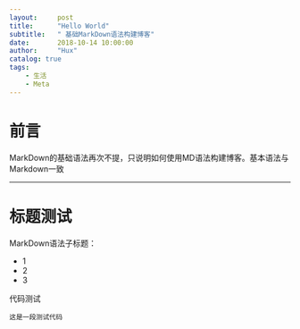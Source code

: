 ```yaml
---
layout:     post
title:      "Hello World"
subtitle:   " 基础MarkDown语法构建博客"
date:       2018-10-14 10:00:00
author:     "Hux"
catalog: true
tags:
    - 生活
    - Meta
---
```


# 前言


MarkDown的基础语法再次不提，只说明如何使用MD语法构建博客。基本语法与Markdown一致


---

#  标题测试

MarkDown语法子标题：
* 1
* 2
* 3 


代码测试
```
这是一段测试代码

```